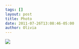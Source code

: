 ```yaml
---
tags: []
layout: post
title: Photo
date: 2011-07-26T13:08:46-05:00
author: Olivia
---
```


![](/media/loyfumZOpo1qga9s2o1_1280.png)

